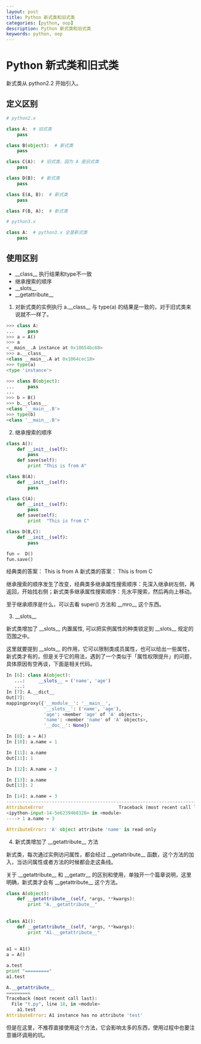 ```yaml
---
layout: post
title: Python 新式类和旧式类
categories: [python, oop]
description: Python 新式类和旧式类
keywords: python, oop
---
```


# Python 新式类和旧式类

新式类从 python2.2 开始引入。

## 定义区别

```python
# python2.x

class A:  # 旧式类
    pass

class B(object):  # 新式类
    pass

class C(A):  # 旧式类，因为 A 是旧式类
    pass

class D(B):  # 新式类
    pass

class E(A, B):  # 新式类
    pass

class F(B, A):  # 新式类
```

```python
# python3.x

class A:  # python3.x 全是新式类
    pass
```

## 使用区别

- \_\_class__ 执行结果和type不一致
- 继承搜索的顺序
- \_\_slots__
- \_\_getattribute__

1. 对新式类的实例执行 a.\_\_class__ 与 type(a) 的结果是一致的，对于旧式类来说就不一样了。

```python
>>> class A:
...     pass
>>> a = A()
>>> a
<__main__.A instance at 0x10654bc68>
>>> a.__class__
<class __main__.A at 0x1064cec18>
>>> type(a)
<type 'instance'>

>>> class B(object):
...     pass
...
>>> b = B()
>>> b.__class__
<class '__main__.B'>
>>> type(b)
<class '__main__.B'>
```

2. 继承搜索的顺序

```python
class A():
    def __init__(self):
        pass
    def save(self):
        print "This is from A"

class B(A):
    def __init__(self):
        pass

class C(A):
    def __init__(self):
        pass
    def save(self):
        print  "This is from C"

class D(B,C):
    def __init__(self):
        pass

fun =  D()
fun.save()
```

经典类的答案： This is from A
新式类的答案： This is from C

继承搜索的顺序发生了改变，经典类多继承属性搜索顺序：先深入继承树左侧，再返回，开始找右侧；新式类多继承属性搜索顺序：先水平搜索，然后再向上移动。

至于继承顺序是什么，可以去看 super() 方法和 \_\_mro__ 这个东西。

3. \_\_slots__

新式类增加了 \_\_slots__ 内置属性, 可以把实例属性的种类锁定到 \_\_slots__ 规定的范围之中。

这里就要提到 \_\_slots__ 的作用，它可以限制类成员属性，也可以给出一些属性，新式类才有的，但是关于它的用法，遇到了一个类似于「属性权限提升」的问题，具体原因有空再谈，下面是相关代码。

```python
In [6]: class A(object):
   ...:     __slots__ = ('name', 'age')
   ...:
In [7]: A.__dict__
Out[7]:
mappingproxy({'__module__': '__main__',
              '__slots__': ('name', 'age'),
              'age': <member 'age' of 'A' objects>,
              'name': <member 'name' of 'A' objects>,
              '__doc__': None})

In [8]: a = A()
In [10]: a.name = 1

In [11]: a.name
Out[11]: 1

In [12]: A.name = 2

In [13]: a.name
Out[13]: 2

In [14]: a.name = 3
---------------------------------------------------------------------------
AttributeError                            Traceback (most recent call last)
<ipython-input-14-5e6239468326> in <module>
----> 1 a.name = 3

AttributeError: 'A' object attribute 'name' is read-only
```

4. 新式类增加了 \_\_getattribute__ 方法

新式类，每次通过实例访问属性，都会经过 \_\_getattribute__ 函数，这个方法的加入，当访问属性或者方法的时候都会走这条线。

关于 \_\_getattribute__ 和 \_\_getattr__ 的区别和使用，单独开一个篇章说明，这里明确，新式类才会有 \_\_getattribute__ 这个方法。

```python
class A(object):  
    def __getattribute__(self, *args, **kwargs):  
	    print "A.__getattribute__"
		
	
class A1():  
    def __getattribute__(self, *args, **kwargs):  
	    print "A1.__getattribute__"
		
	
a1 = A1()
a = A()

a.test
print "========="
a1.test

A.__getattribute__
=========
Traceback (most recent call last):
  File "t.py", line 18, in <module>
    a1.test
AttributeError: A1 instance has no attribute 'test'
```

但是在这里，不推荐直接使用这个方法，它会影响太多的东西，使用过程中也要注意循环调用的坑。
